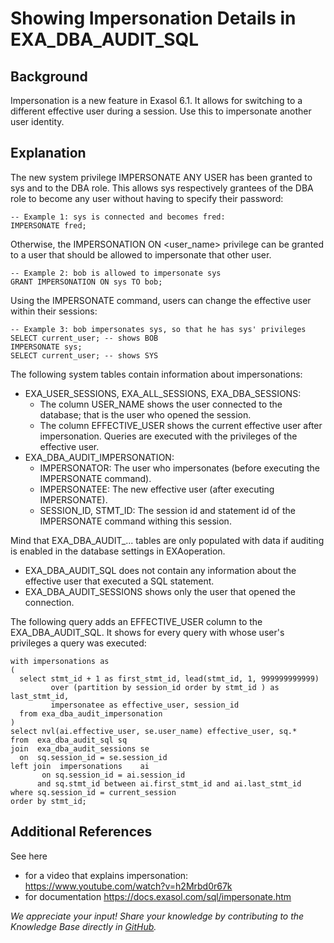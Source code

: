 # Showing Impersonation Details in EXA_DBA_AUDIT_SQL 
## Background

Impersonation is a new feature in Exasol 6.1. It allows for switching to a different effective user during a session. Use this to impersonate another user identity. 

## Explanation

The new system privilege IMPERSONATE ANY USER has been granted to sys and to the DBA role. This allows sys respectively grantees of the DBA role to become any user without having to specify their password:


```"code-sql"
-- Example 1: sys is connected and becomes fred: 
IMPERSONATE fred;
```
Otherwise, the IMPERSONATION ON <user_name> privilege can be granted to a user that should be allowed to impersonate that other user.


```"code-sql"
-- Example 2: bob is allowed to impersonate sys 
GRANT IMPERSONATION ON sys TO bob; 
```
Using the IMPERSONATE command, users can change the effective user within their sessions:


```"code-sql"
-- Example 3: bob impersonates sys, so that he has sys' privileges 
SELECT current_user; -- shows BOB 
IMPERSONATE sys; 
SELECT current_user; -- shows SYS 
```
The following system tables contain information about impersonations:

* EXA_USER_SESSIONS, EXA_ALL_SESSIONS, EXA_DBA_SESSIONS:
	+ The column USER_NAME shows the user connected to the database; that is the user who opened the session.
	+ The column EFFECTIVE_USER shows the current effective user after impersonation. Queries are executed with the privileges of the effective user.
* EXA_DBA_AUDIT_IMPERSONATION:
	+ IMPERSONATOR: The user who impersonates (before executing the IMPERSONATE command).
	+ IMPERSONATEE: The new effective user (after executing IMPERSONATE).
	+ SESSION_ID, STMT_ID: The session id and statement id of the IMPERSONATE command withing this session.

Mind that EXA_DBA_AUDIT_... tables are only populated with data if auditing is enabled in the database settings in EXAoperation.

* EXA_DBA_AUDIT_SQL does not contain any information about the effective user that executed a SQL statement.
* EXA_DBA_AUDIT_SESSIONS shows only the user that opened the connection.

The following query adds an EFFECTIVE_USER column to the EXA_DBA_AUDIT_SQL. It shows for every query with whose user's privileges a query was executed:


```"code-sql"
with impersonations as
(
  select stmt_id + 1 as first_stmt_id, lead(stmt_id, 1, 999999999999) 
         over (partition by session_id order by stmt_id ) as last_stmt_id,
         impersonatee as effective_user, session_id
  from exa_dba_audit_impersonation  
)  
select nvl(ai.effective_user, se.user_name) effective_user, sq.* 
from  exa_dba_audit_sql sq
join  exa_dba_audit_sessions se
  on  sq.session_id = se.session_id
left join  impersonations    ai
       on sq.session_id = ai.session_id 
      and sq.stmt_id between ai.first_stmt_id and ai.last_stmt_id
where sq.session_id = current_session
order by stmt_id;
```
## Additional References

See here

* for a video that explains impersonation: <https://www.youtube.com/watch?v=h2Mrbd0r67k>
* for documentation <https://docs.exasol.com/sql/impersonate.htm>

*We appreciate your input! Share your knowledge by contributing to the Knowledge Base directly in [GitHub](https://github.com/exasol/public-knowledgebase).* 
